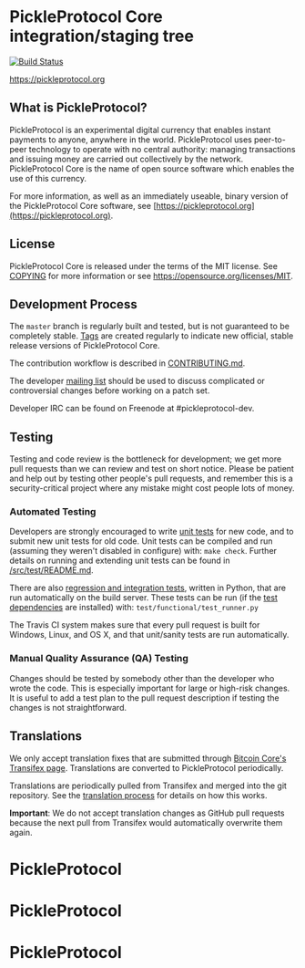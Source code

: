 PickleProtocol Core integration/staging tree
=====================================

[![Build Status](https://travis-ci.org/pickleprotocol-project/pickleprotocol.svg?branch=master)](https://travis-ci.org/pickleprotocol-project/pickleprotocol)

https://pickleprotocol.org

What is PickleProtocol?
----------------

PickleProtocol is an experimental digital currency that enables instant payments to
anyone, anywhere in the world. PickleProtocol uses peer-to-peer technology to operate
with no central authority: managing transactions and issuing money are carried
out collectively by the network. PickleProtocol Core is the name of open source
software which enables the use of this currency.

For more information, as well as an immediately useable, binary version of
the PickleProtocol Core software, see [https://pickleprotocol.org](https://pickleprotocol.org).

License
-------

PickleProtocol Core is released under the terms of the MIT license. See [COPYING](COPYING) for more
information or see https://opensource.org/licenses/MIT.

Development Process
-------------------

The `master` branch is regularly built and tested, but is not guaranteed to be
completely stable. [Tags](https://github.com/pickleprotocol-project/pickleprotocol/tags) are created
regularly to indicate new official, stable release versions of PickleProtocol Core.

The contribution workflow is described in [CONTRIBUTING.md](CONTRIBUTING.md).

The developer [mailing list](https://groups.google.com/forum/#!forum/pickleprotocol-dev)
should be used to discuss complicated or controversial changes before working
on a patch set.

Developer IRC can be found on Freenode at #pickleprotocol-dev.

Testing
-------

Testing and code review is the bottleneck for development; we get more pull
requests than we can review and test on short notice. Please be patient and help out by testing
other people's pull requests, and remember this is a security-critical project where any mistake might cost people
lots of money.

### Automated Testing

Developers are strongly encouraged to write [unit tests](src/test/README.md) for new code, and to
submit new unit tests for old code. Unit tests can be compiled and run
(assuming they weren't disabled in configure) with: `make check`. Further details on running
and extending unit tests can be found in [/src/test/README.md](/src/test/README.md).

There are also [regression and integration tests](/test), written
in Python, that are run automatically on the build server.
These tests can be run (if the [test dependencies](/test) are installed) with: `test/functional/test_runner.py`

The Travis CI system makes sure that every pull request is built for Windows, Linux, and OS X, and that unit/sanity tests are run automatically.

### Manual Quality Assurance (QA) Testing

Changes should be tested by somebody other than the developer who wrote the
code. This is especially important for large or high-risk changes. It is useful
to add a test plan to the pull request description if testing the changes is
not straightforward.

Translations
------------

We only accept translation fixes that are submitted through [Bitcoin Core's Transifex page](https://www.transifex.com/projects/p/bitcoin/).
Translations are converted to PickleProtocol periodically.

Translations are periodically pulled from Transifex and merged into the git repository. See the
[translation process](doc/translation_process.md) for details on how this works.

**Important**: We do not accept translation changes as GitHub pull requests because the next
pull from Transifex would automatically overwrite them again.
# PickleProtocol
# PickleProtocol
# PickleProtocol
